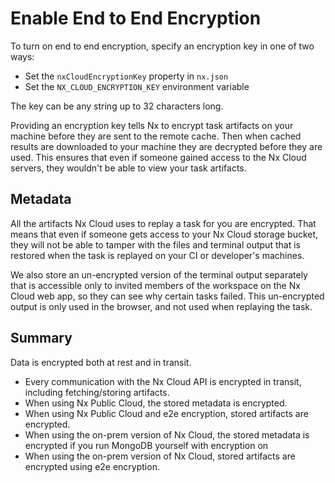 # Enable End to End Encryption

To turn on end to end encryption, specify an encryption key in one of two ways:

-  Set the `nxCloudEncryptionKey` property in `nx.json`
-  Set the `NX_CLOUD_ENCRYPTION_KEY` environment variable

The key can be any string up to 32 characters long.

Providing an encryption key tells Nx to encrypt task artifacts on your machine before they are sent to the remote cache. Then when cached results are downloaded to your machine they are decrypted before they are used. This ensures that even if someone gained access to the Nx Cloud servers, they wouldn't be able to view your task artifacts.

## Metadata

All the artifacts Nx Cloud uses to replay a task for you are encrypted. That means that even if someone gets access to your Nx Cloud storage bucket, they will not be able to tamper with the files and terminal output that is restored when the task is replayed on your CI or developer's machines.

We also store an un-encrypted version of the terminal output separately that is accessible only to invited members of the workspace on the Nx Cloud web app, so they can see why certain tasks failed. This un-encrypted output is only used in the browser, and not used when replaying the task.

## Summary

Data is encrypted both at rest and in transit.

-  Every communication with the Nx Cloud API is encrypted in transit, including fetching/storing artifacts.
-  When using Nx Public Cloud, the stored metadata is encrypted.
-  When using Nx Public Cloud and e2e encryption, stored artifacts are encrypted.
-  When using the on-prem version of Nx Cloud, the stored metadata is encrypted if you run MongoDB yourself with encryption on
-  When using the on-prem version of Nx Cloud, stored artifacts are encrypted using e2e encryption.
